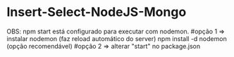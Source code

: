 # Insert-Select-NodeJS-Mongo

OBS: npm start está configurado para executar com nodemon.
  #opção 1 => instalar nodemon (faz reload automático do server) npm install -d nodemon (opção recomendável)
  #opção 2 => alterar "start" no package.json

